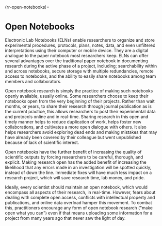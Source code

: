 (rr-open-notebooks)=
# Open Notebooks

Electronic Lab Notebooks (ELNs) enable researchers to organize and store experimental procedures, protocols, plans, notes, data, and even unfiltered interpretations using their computer or mobile device.
They are a digital analogue to the paper notebook most researchers keep.
ELNs can offer several advantages over the traditional paper notebook in documenting research during the active phase of a project, including; searchability within and across notebooks, secure storage with multiple redundancies, remote access to notebooks, and the ability to easily share notebooks among team members and collaborators.

Open notebook research is simply the practice of making such notebooks openly available, usually online.
Some researchers choose to keep their notebooks open from the very beginning of their projects.
Rather than wait months, or years, to share their research through journal publication as is the current practice, this allows researchers to post their experimental data and protocols online and in real-time.
Sharing research in this open and timely manner helps to reduce duplication of work, helps foster new collaborations, and cultivates a more open dialogue with others.
It also helps researchers avoid exploring dead ends and making mistakes that may have already been covered by their colleague but went unpublished because of lack of scientific interest.

Open notebooks have the further benefit of increasing the quality of scientific outputs by forcing researchers to be careful, thorough, and explicit.
Making research open has the added benefit of increasing the likelihood that any errors made in an investigation will be spotted quickly, instead of down the line.
Immediate fixes will have much less impact on a research project, which will save research time, lab money, and pride.

Ideally, every scientist should maintain an open notebook, which would encompass all aspects of their research, in real-time.
However, fears about dealing with complete open access, conflicts with intellectual property and publications, and online data overload hamper this movement.
To combat this, practitioners encourage any form of open notebook research ("make open what you can") even if that means uploading some information for a project from many years ago that never saw the light of day.
